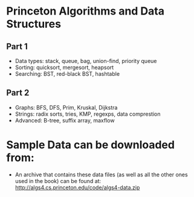 # Princeton Algorithms and Data Structures

## Part 1
- Data types: stack, queue, bag, union-find, priority queue
- Sorting: quicksort, mergesort, heapsort
- Searching: BST, red-black BST, hashtable

## Part 2
- Graphs: BFS, DFS, Prim, Kruskal, Dijkstra
- Strings: radix sorts, tries, KMP, regexps, data comprestion
- Advanced: B-tree, suffix array, maxflow

# Sample Data can be downloaded from:
- An archive that contains these data files (as well as all the other ones used in the book) can be found at:
http://algs4.cs.princeton.edu/code/algs4-data.zip
